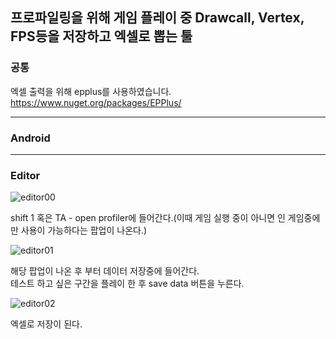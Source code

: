 ## 프로파일링을 위해 게임 플레이 중 Drawcall, Vertex, FPS등을 저장하고 엑셀로 뽑는 툴
### 공통  
엑셀 출력을 위해 epplus를 사용하였습니다.  
https://www.nuget.org/packages/EPPlus/  
***
### Android
***
### Editor  
![editor00](https://user-images.githubusercontent.com/73415970/168468428-69fb36bf-6b6b-4594-a35f-0900aa291254.png)  
  
shift 1 혹은 TA - open profiler에 들어간다.(이때 게임 실행 중이 아니면 인 게임중에만 사용이 가능하다는 팝업이 나온다.)
  
![editor01](https://user-images.githubusercontent.com/73415970/168468441-23a1d989-93f6-46cc-be50-266d7f83606d.png)  
  
해당 팝업이 나온 후 부터 데이터 저장중에 들어간다.  
테스트 하고 싶은 구간을 플레이 한 후 save data 버튼을 누른다.  
  
![editor02](https://user-images.githubusercontent.com/73415970/168468444-f1a587f8-e6cf-4663-a2ba-bd7f66e30b72.png)  
  
엑셀로 저장이 된다.
